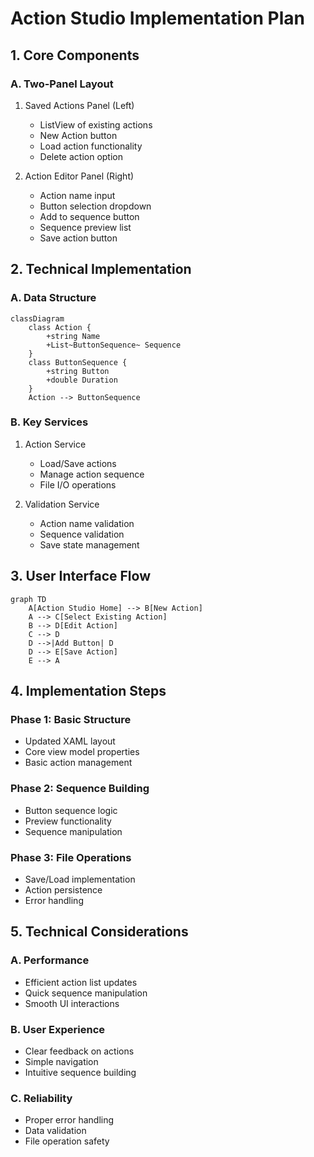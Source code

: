 # Action Studio Implementation Plan

## 1. Core Components

### A. Two-Panel Layout
1. Saved Actions Panel (Left)
   - ListView of existing actions
   - New Action button
   - Load action functionality
   - Delete action option

2. Action Editor Panel (Right)
   - Action name input
   - Button selection dropdown
   - Add to sequence button
   - Sequence preview list
   - Save action button

## 2. Technical Implementation

### A. Data Structure
```mermaid
classDiagram
    class Action {
        +string Name
        +List~ButtonSequence~ Sequence
    }
    class ButtonSequence {
        +string Button
        +double Duration
    }
    Action --> ButtonSequence
```

### B. Key Services
1. Action Service
   - Load/Save actions
   - Manage action sequence
   - File I/O operations

2. Validation Service
   - Action name validation
   - Sequence validation
   - Save state management

## 3. User Interface Flow
```mermaid
graph TD
    A[Action Studio Home] --> B[New Action]
    A --> C[Select Existing Action]
    B --> D[Edit Action]
    C --> D
    D -->|Add Button| D
    D --> E[Save Action]
    E --> A
```

## 4. Implementation Steps

### Phase 1: Basic Structure
- Updated XAML layout
- Core view model properties
- Basic action management

### Phase 2: Sequence Building
- Button sequence logic
- Preview functionality
- Sequence manipulation

### Phase 3: File Operations
- Save/Load implementation
- Action persistence
- Error handling

## 5. Technical Considerations

### A. Performance
- Efficient action list updates
- Quick sequence manipulation
- Smooth UI interactions

### B. User Experience
- Clear feedback on actions
- Simple navigation
- Intuitive sequence building

### C. Reliability
- Proper error handling
- Data validation
- File operation safety
